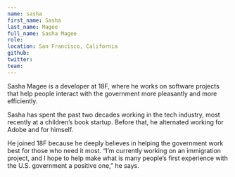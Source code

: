 ```yaml
---
name: sasha
first_name: Sasha
last_name: Magee
full_name: Sasha Magee
role:
location: San Francisco, California
github:
twitter:
team:
---
```


Sasha Magee is a developer at 18F, where he works on software projects that help people interact with the government more pleasantly and more efficiently.

Sasha has spent the past two decades working in the tech industry, most recently at a children’s book startup. Before that, he alternated working for Adobe and for himself.

He joined 18F because he deeply believes in helping the government work best for those who need it most. “I’m currently working on an immigration project, and I hope to help make what is many people’s first experience with the U.S. government a positive one,” he says.
